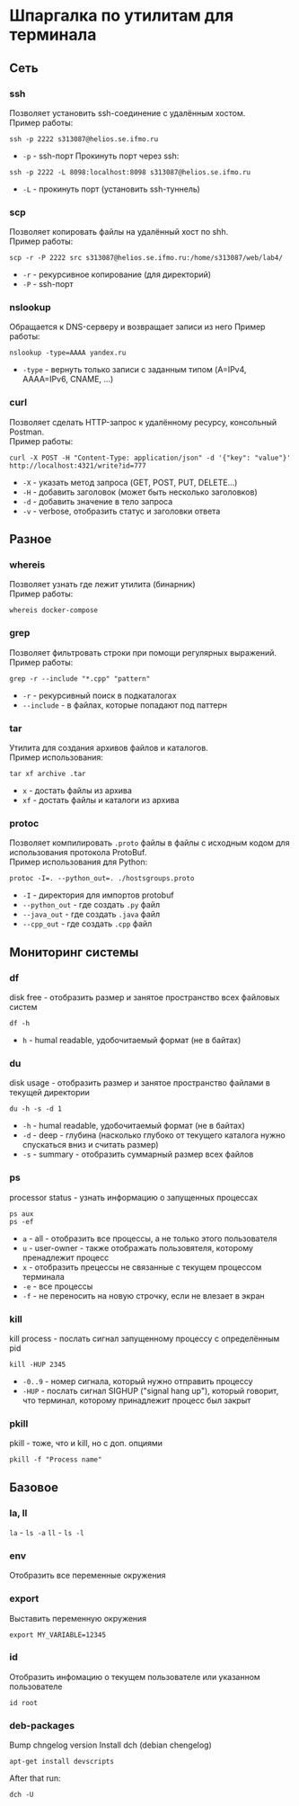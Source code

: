 # Шпаргалка по утилитам для терминала



## Сеть

### ssh
Позволяет установить ssh-соединение с удалённым хостом.
<br>
Пример работы:
```shell
ssh -p 2222 s313087@helios.se.ifmo.ru
```
- `-p` - ssh-порт
Прокинуть порт через ssh:
```shell
ssh -p 2222 -L 8098:localhost:8098 s313087@helios.se.ifmo.ru
```
- `-L` - прокинуть порт (установить ssh-туннель)

### scp
Позволяет копировать файлы на удалённый хост по shh.
<br>
Пример работы:
```shell
scp -r -P 2222 src s313087@helios.se.ifmo.ru:/home/s313087/web/lab4/
```
- `-r` - рекурсивное копирование (для директорий)
- `-P` - ssh-порт

### nslookup
Обращается к DNS-серверу и возвращает записи из него
Пример работы:
<br>
```shell
nslookup -type=AAAA yandex.ru
```
- `-type` - вернуть только записи с заданным типом (A=IPv4, AAAA=IPv6, CNAME, ...)


### curl
Позволяет сделать HTTP-запрос к удалённому ресурсу, консольный Postman.
<br>
Пример работы:
```shell
curl -X POST -H "Content-Type: application/json" -d '{"key": "value"}' http://localhost:4321/write?id=777
```
- `-X` - указать метод запроса (GET, POST, PUT, DELETE...)
- `-H` - добавить заголовок (может быть несколько заголовков)
- `-d` - добавить значение в тело запроса
- `-v` - verbose, отобразить статус и заголовки ответа


## Разное

### whereis
Позволяет узнать где лежит утилита (бинарник)
<br>
Пример работы:
```shell
whereis docker-compose
```

### grep
Позволяет фильтровать строки при помощи регулярных выражений.
<br>
Пример работы:
```shell
grep -r --include "*.cpp" "pattern"
```
- `-r` - рекурсивный поиск в подкаталогах
- `--include` - в файлах, которые попадают под паттерн


### tar
Утилита для создания архивов файлов и каталогов.
<br>
Пример использования:
```shell
tar xf archive .tar
```
- `x` - достать файлы из архива
- `xf` - достать файлы и каталоги из архива


### protoc
Позволяет компилировать `.proto` файлы в файлы с исходным кодом для использования протокола ProtoBuf.
<br>
Пример использования для Python:
```shell
protoc -I=. --python_out=. ./hostsgroups.proto
```
- `-I` - директория для импортов protobuf
- `--python_out` - где создать `.py` файл
- `--java_out` - где создать `.java` файл
- `--cpp_out` - где создать `.cpp` файл



## Мониторинг системы

### df
disk free - отобразить размер и занятое пространство всех файловых систем
```
df -h
```
- `h` - humal readable, удобочитаемый формат (не в байтах)


### du
disk usage - отобразить размер и занятое пространство файлами в текущей директории
```
du -h -s -d 1
```
- `-h` - humal readable, удобочитаемый формат (не в байтах)
- `-d` - deep - глубина (насколько глубоко от текущего каталога нужно спускаться вниз и считать размер)
- `-s` - summary - отобразить суммарный размер всех файлов


### ps
processor status - узнать информацию о запущенных процессах
```
ps aux
ps -ef
```
- `a` - all - отобразить все процессы, а не только этого пользователя
- `u` - user-owner - также отображать пользовятеля, которому пренадлежит процесс
- `x` - отобразить прецессы не связанные с текущем процессом терминала
- `-e` - все процессы
- `-f` - не переносить на новую строчку, если не влезает в экран


### kill
kill process - послать сигнал запущенному процессу с определённым pid
```
kill -HUP 2345
```
- `-0..9` - номер сигнала, который нужно отправить процессу
- `-HUP` - послать сигнал  SIGHUP ("signal hang up"), который говорит, что терминал, которому принадлежит процесс был закрыт

### pkill
pkill - тоже, что и kill, но с доп. опциями
```
pkill -f "Process name"
```

## Базовое

### la, ll
`la` - `ls -a`
`ll` - `ls -l`


### env
Отобразить все переменные окружения


### export
Выставить переменную окружения
```shell
export MY_VARIABLE=12345
```


### id
Отобразить инфомацию о текущем пользователе или указанном пользователе
```
id root
```


### deb-packages
Bump chngelog version
Install dch (debian chengelog)
```
apt-get install devscripts
```
After that run:
```
dch -U
```



